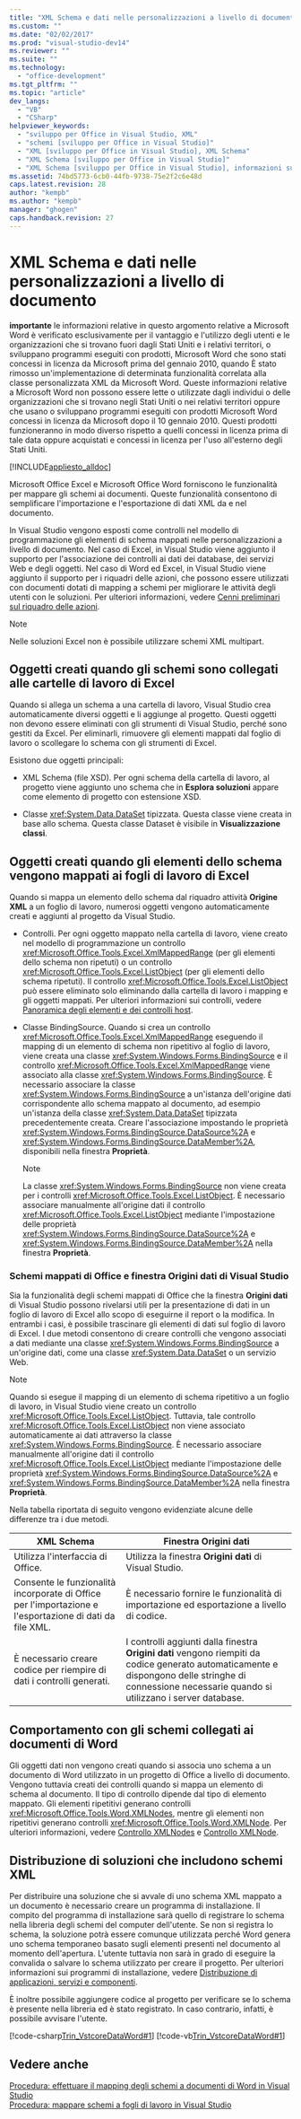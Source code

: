 ```yaml
---
title: "XML Schema e dati nelle personalizzazioni a livello di documento | Microsoft Docs"
ms.custom: ""
ms.date: "02/02/2017"
ms.prod: "visual-studio-dev14"
ms.reviewer: ""
ms.suite: ""
ms.technology: 
  - "office-development"
ms.tgt_pltfrm: ""
ms.topic: "article"
dev_langs: 
  - "VB"
  - "CSharp"
helpviewer_keywords: 
  - "sviluppo per Office in Visual Studio, XML"
  - "schemi [sviluppo per Office in Visual Studio]"
  - "XML [sviluppo per Office in Visual Studio], XML Schema"
  - "XML Schema [sviluppo per Office in Visual Studio]"
  - "XML Schema [sviluppo per Office in Visual Studio], informazioni su dati e XML Schema"
ms.assetid: 74bd5773-6cb0-44fb-9738-75e2f2c6e48d
caps.latest.revision: 28
author: "kempb"
ms.author: "kempb"
manager: "ghogen"
caps.handback.revision: 27
---
```

# XML Schema e dati nelle personalizzazioni a livello di documento
  **importante** le informazioni relative in questo argomento relative a Microsoft Word è verificato esclusivamente per il vantaggio e l'utilizzo degli utenti e le organizzazioni che si trovano fuori dagli Stati Uniti e i relativi territori, o sviluppano programmi eseguiti con prodotti, Microsoft Word che sono stati concessi in licenza da Microsoft prima del gennaio 2010, quando È stato rimosso un'implementazione di determinata funzionalità correlata alla classe personalizzata XML da Microsoft Word.  Queste informazioni relative a Microsoft Word non possono essere lette o utilizzate dagli individui o delle organizzazioni che si trovano negli Stati Uniti o nei relativi territori oppure che usano o sviluppano programmi eseguiti con prodotti Microsoft Word concessi in licenza da Microsoft dopo il 10 gennaio 2010. Questi prodotti funzioneranno in modo diverso rispetto a quelli concessi in licenza prima di tale data oppure acquistati e concessi in licenza per l'uso all'esterno degli Stati Uniti.  
  
 [!INCLUDE[appliesto_alldoc](../vsto/includes/appliesto-alldoc-md.md)]  
  
 Microsoft Office Excel e Microsoft Office Word forniscono le funzionalità per mappare gli schemi ai documenti.  Queste funzionalità consentono di semplificare l'importazione e l'esportazione di dati XML da e nel documento.  
  
 In Visual Studio vengono esposti come controlli nel modello di programmazione gli elementi di schema mappati nelle personalizzazioni a livello di documento.  Nel caso di Excel, in Visual Studio viene aggiunto il supporto per l'associazione dei controlli ai dati dei database, dei servizi Web e degli oggetti.  Nel caso di Word ed Excel, in Visual Studio viene aggiunto il supporto per i riquadri delle azioni, che possono essere utilizzati con documenti dotati di mapping a schemi per migliorare le attività degli utenti con le soluzioni.  Per ulteriori informazioni, vedere [Cenni preliminari sul riquadro delle azioni](../vsto/actions-pane-overview.md).  
  
> [!NOTE]  
>  Nelle soluzioni Excel non è possibile utilizzare schemi XML multipart.  
  
## Oggetti creati quando gli schemi sono collegati alle cartelle di lavoro di Excel  
 Quando si allega un schema a una cartella di lavoro, Visual Studio crea automaticamente diversi oggetti e li aggiunge al progetto.  Questi oggetti non devono essere eliminati con gli strumenti di Visual Studio, perché sono gestiti da Excel.  Per eliminarli, rimuovere gli elementi mappati dal foglio di lavoro o scollegare lo schema con gli strumenti di Excel.  
  
 Esistono due oggetti principali:  
  
-   XML Schema \(file XSD\).  Per ogni schema della cartella di lavoro, al progetto viene aggiunto uno schema  che in **Esplora soluzioni** appare come elemento di progetto con estensione XSD.  
  
-   Classe <xref:System.Data.DataSet> tipizzata.  Questa classe viene creata in base allo schema.  Questa classe Dataset è visibile in **Visualizzazione classi**.  
  
## Oggetti creati quando gli elementi dello schema vengono mappati ai fogli di lavoro di Excel  
 Quando si mappa un elemento dello schema dal riquadro attività **Origine XML** a un foglio di lavoro, numerosi oggetti vengono automaticamente creati e aggiunti al progetto da Visual Studio.  
  
-   Controlli.  Per ogni oggetto mappato nella cartella di lavoro, viene creato nel modello di programmazione un controllo <xref:Microsoft.Office.Tools.Excel.XmlMappedRange> \(per gli elementi dello schema non ripetuti\) o un controllo <xref:Microsoft.Office.Tools.Excel.ListObject> \(per gli elementi dello schema ripetuti\).  Il controllo <xref:Microsoft.Office.Tools.Excel.ListObject> può essere eliminato solo eliminando dalla cartella di lavoro i mapping e gli oggetti mappati.  Per ulteriori informazioni sui controlli, vedere [Panoramica degli elementi e dei controlli host](../vsto/host-items-and-host-controls-overview.md).  
  
-   Classe BindingSource.  Quando si crea un controllo <xref:Microsoft.Office.Tools.Excel.XmlMappedRange> eseguendo il mapping di un elemento di schema non ripetitivo al foglio di lavoro, viene creata una classe <xref:System.Windows.Forms.BindingSource> e il controllo <xref:Microsoft.Office.Tools.Excel.XmlMappedRange> viene associato alla classe <xref:System.Windows.Forms.BindingSource>.  È necessario associare la classe <xref:System.Windows.Forms.BindingSource> a un'istanza dell'origine dati corrispondente allo schema mappato al documento, ad esempio un'istanza della classe <xref:System.Data.DataSet> tipizzata precedentemente creata.  Creare l'associazione impostando le proprietà <xref:System.Windows.Forms.BindingSource.DataSource%2A> e <xref:System.Windows.Forms.BindingSource.DataMember%2A>, disponibili nella finestra **Proprietà**.  
  
    > [!NOTE]  
    >  La classe <xref:System.Windows.Forms.BindingSource> non viene creata per i controlli <xref:Microsoft.Office.Tools.Excel.ListObject>.  È necessario associare manualmente all'origine dati il controllo <xref:Microsoft.Office.Tools.Excel.ListObject> mediante l'impostazione delle proprietà <xref:System.Windows.Forms.BindingSource.DataSource%2A> e <xref:System.Windows.Forms.BindingSource.DataMember%2A> nella finestra **Proprietà**.  
  
### Schemi mappati di Office e finestra Origini dati di Visual Studio  
 Sia la funzionalità degli schemi mappati di Office che la finestra **Origini dati** di Visual Studio possono rivelarsi utili per la presentazione di dati in un foglio di lavoro di Excel allo scopo di eseguirne il report o la modifica.  In entrambi i casi, è possibile trascinare gli elementi di dati sul foglio di lavoro di Excel.  I due metodi consentono di creare controlli che vengono associati a dati mediante una classe <xref:System.Windows.Forms.BindingSource> a un'origine dati, come una classe <xref:System.Data.DataSet> o un servizio Web.  
  
> [!NOTE]  
>  Quando si esegue il mapping di un elemento di schema ripetitivo a un foglio di lavoro, in Visual Studio viene creato un controllo <xref:Microsoft.Office.Tools.Excel.ListObject>.  Tuttavia, tale controllo <xref:Microsoft.Office.Tools.Excel.ListObject> non viene associato automaticamente ai dati attraverso la classe <xref:System.Windows.Forms.BindingSource>.  È necessario associare manualmente all'origine dati il controllo <xref:Microsoft.Office.Tools.Excel.ListObject> mediante l'impostazione delle proprietà <xref:System.Windows.Forms.BindingSource.DataSource%2A> e <xref:System.Windows.Forms.BindingSource.DataMember%2A> nella finestra **Proprietà**.  
  
 Nella tabella riportata di seguito vengono evidenziate alcune delle differenze tra i due metodi.  
  
|XML Schema|Finestra Origini dati|  
|----------------|---------------------------|  
|Utilizza l'interfaccia di Office.|Utilizza la finestra **Origini dati** di Visual Studio.|  
|Consente le funzionalità incorporate di Office per l'importazione e l'esportazione di dati da file XML.|È necessario fornire le funzionalità di importazione ed esportazione a livello di codice.|  
|È necessario creare codice per riempire di dati i controlli generati.|I controlli aggiunti dalla finestra **Origini dati** vengono riempiti da codice generato automaticamente e dispongono delle stringhe di connessione necessarie quando si utilizzano i server database.|  
  
## Comportamento con gli schemi collegati ai documenti di Word  
 Gli oggetti dati non vengono creati quando si associa uno schema a un documento di Word utilizzato in un progetto di Office a livello di documento.  Vengono tuttavia creati dei controlli quando si mappa un elemento di schema al documento.  Il tipo di controllo dipende dal tipo di elemento mappato. Gli elementi ripetitivi generano controlli <xref:Microsoft.Office.Tools.Word.XMLNodes>, mentre gli elementi non ripetitivi generano controlli <xref:Microsoft.Office.Tools.Word.XMLNode>.  Per ulteriori informazioni, vedere [Controllo XMLNodes](../vsto/xmlnodes-control.md) e [Controllo XMLNode](../vsto/xmlnode-control.md).  
  
## Distribuzione di soluzioni che includono schemi XML  
 Per distribuire una soluzione che si avvale di uno schema XML mappato a un documento è necessario creare un programma di installazione.  Il compito del programma di installazione sarà quello di registrare lo schema nella libreria degli schemi del computer dell'utente.  Se non si registra lo schema, la soluzione potrà essere comunque utilizzata perché Word genera uno schema temporaneo basato sugli elementi presenti nel documento al momento dell'apertura.  L'utente tuttavia non sarà in grado di eseguire la convalida o salvare lo schema utilizzato per creare il progetto.  Per ulteriori informazioni sui programmi di installazione, vedere [Distribuzione di applicazioni, servizi e componenti](../deployment/deploying-applications-services-and-components.md).  
  
 È inoltre possibile aggiungere codice al progetto per verificare se lo schema è presente nella libreria ed è stato registrato.  In caso contrario, infatti, è possibile avvisare l'utente.  
  
 [!code-csharp[Trin_VstcoreDataWord#1](../snippets/csharp/VS_Snippets_OfficeSP/Trin_VstcoreDataWord/CS/ThisDocument.cs#1)]
 [!code-vb[Trin_VstcoreDataWord#1](../snippets/visualbasic/VS_Snippets_OfficeSP/Trin_VstcoreDataWord/VB/ThisDocument.vb#1)]  
  
## Vedere anche  
 [Procedura: effettuare il mapping degli schemi a documenti di Word in Visual Studio](../vsto/how-to-map-schemas-to-word-documents-inside-visual-studio.md)   
 [Procedura: mappare schemi a fogli di lavoro in Visual Studio](../vsto/how-to-map-schemas-to-worksheets-inside-visual-studio.md)  
  
  